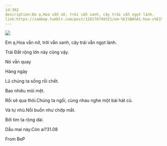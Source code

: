 ```yaml
---
id:362
description:Em ạ,Hoa vẫn nở, trời vẫn xanh, cây trái vẫn ngọt lành.
link:https://iambep.tumblr.com/post/128178749321/em-%E1%BA%A1-hoa-v%E1%BA%ABn-n%E1%BB%9F-tr%E1%BB%9Di-v%E1%BA%ABn-xanh-c%C3%A2y-tr%C3%A1i-v%E1%BA%ABn-ng%E1%BB%8Dt
---
```


![](https://64.media.tumblr.com/d6088c11cd36eac5e13a0cd11b3f7c88/tumblr_nu1qv7Oy8z1u3a9rjo1_540.jpg)

Em ạ,Hoa vẫn nở, trời vẫn xanh, cây trái vẫn ngọt lành.

Trái Đất rộng lớn này cũng vậy.

Nó vẫn quay

Hàng ngày

Lũ chúng ta sống rồi chết.

Bao nhiêu mỏi mệt.

Rồi sẽ qua thôi.Chúng ta ngồi, cùng nhau nghe một bài hát cũ.

Và tự nhủ.Nỗi buồn như chớp mắt.

Bởi tim ta rộng dài.

Dẫu mai này.Còn ai?31.08

From BeP